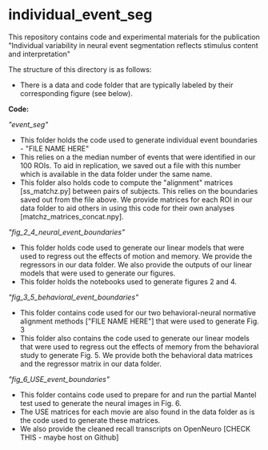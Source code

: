 # individual_event_seg
This repository contains code and experimental materials for the publication "Individual variability in neural event segmentation reflects stimulus content and interpretation"

The structure of this directory is as follows:
- There is a data and code folder that are typically labeled by their corresponding figure (see below). 

**Code:**

*"event_seg"*
- This folder holds the code used to generate individual event boundaries - "FILE NAME HERE"
- This relies on a the median number of events that were identified in our 100 ROIs. To aid in replication, we saved out a file with this number which is available in the data folder under the same name. 
- This folder also holds code to compute the "alignment" matrices [ss_matchz.py] between pairs of subjects. This relies on the boundaries saved out from the file above. We provide matrices for each ROI in our data folder to aid others in using this code for their own analyses [matchz_matrices_concat.npy]. 

*"fig_2_4_neural_event_boundaries"*
- This folder holds code used to generate our linear models that were used to regress out the effects of motion and memory. We provide the regressors in our data folder. We also provide the outputs of our linear models that were used to generate our figures. 
- This folder holds the notebooks used to generate figures 2 and 4. 

*"fig_3_5_behavioral_event_boundaries"*
- This folder contains code used for our two behavioral-neural normative alignment methods ["FILE NAME HERE"] that were used to generate Fig. 3
- This folder also contains the code used to generate our linear models that were used to regress out the effects of memory from the behavioral study to generate Fig. 5. We provide both the behavioral data matrices and the regressor matrix in our data folder. 

*"fig_6_USE_event_boundaries"*
- This folder contains code used to prepare for and run the partial Mantel test used to generate the neural images in Fig. 6. 
- The USE matrices for each movie are also found in the data folder as is the code used to generate these matrices. 
- We also provide the cleaned recall transcripts on OpenNeuro [CHECK THIS - maybe host on Github]
